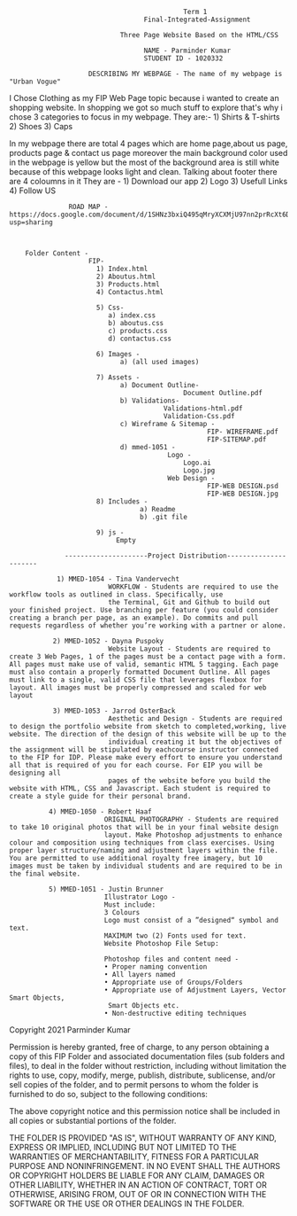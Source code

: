                                                	Term 1
                                      Final-Integrated-Assignment

                                Three Page Website Based on the HTML/CSS

                                      NAME - Parminder Kumar
                                      STUDENT ID - 1020332
                        
                        DESCRIBING MY WEBPAGE - The name of my webpage is "Urban Vogue"
  I Chose Clothing as my FIP Web Page topic because i wanted to create an shopping website. In shopping we got so much stuff to explore that's why i chose 3 categories to focus in my webpage.
                                   They are:- 
                                          1) Shirts & T-shirts
                                          2) Shoes 
                                          3) Caps 
                                                  
  In my webpage there are total 4 pages which are home page,about us page, products page & contact us page moreover the main background color used in the webpage is yellow but the most of the background area is still white because of this webpage looks light and clean. Talking about footer there are 4 coloumns in it 
                                          They are -
                                                 1) Download our app
                                                 2) Logo
                                                 3) Usefull Links
                                                 4) Follow US

                   ROAD MAP - https://docs.google.com/document/d/1SHNz3bxiQ495qMryXCXMjU97nn2prRcXt6DUdb_jM_E/edit?usp=sharing



        Folder Content -
                        FIP-
                          1) Index.html
                          2) Aboutus.html
                          3) Products.html
                          4) Contactus.html

                          5) Css- 
                             a) index.css
                             b) aboutus.css
                             c) products.css
                             d) contactus.css
                          
                          6) Images - 
                                a) (all used images)
                          
                          7) Assets -
                                a) Document Outline-
                                                Document Outline.pdf
                                b) Validations-
                                           Validations-html.pdf
                                           Validation-Css.pdf
                                c) Wireframe & Sitemap -
                                                      FIP- WIREFRAME.pdf
                                                      FIP-SITEMAP.pdf
                                d) mmed-1051 - 
                                            Logo - 
                                                Logo.ai
                                                Logo.jpg
                                            Web Design - 
                                                      FIP-WEB DESIGN.psd
                                                      FIP-WEB DESIGN.jpg
                          8) Includes - 
                                     a) Readme
                                     b) .git file

                          9) js -
                               Empty

                  ---------------------Project Distribution----------------------
                
                1) MMED-1054 - Tina Vandervecht 
                             WORKFLOW - Students are required to use the workflow tools as outlined in class. Specifically, use
                             the Terminal, Git and Github to build out your finished project. Use branching per feature (you could consider creating a branch per page, as an example). Do commits and pull requests regardless of whether you’re working with a partner or alone.

               2) MMED-1052 - Dayna Puspoky
                             Website Layout - Students are required to create 3 Web Pages, 1 of the pages must be a contact page with a form. All pages must make use of valid, semantic HTML 5 tagging. Each page must also contain a properly formatted Document Outline. All pages must link to a single, valid CSS file that leverages flexbox for layout. All images must be properly compressed and scaled for web layout 

               3) MMED-1053 - Jarrod OsterBack
                             Aesthetic and Design - Students are required to design the portfolio website from sketch to completed,working, live website. The direction of the design of this website will be up to the
                             individual creating it but the objectives of the assignment will be stipulated by eachcourse instructor connected to the FIP for IDP. Please make every effort to ensure you understand all that is required of you for each course. For EIP you will be designing all
                             pages of the website before you build the website with HTML, CSS and Javascript. Each student is required to create a style guide for their personal brand.
         
              4) MMED-1050 - Robert Haaf
                            ORIGINAL PHOTOGRAPHY - Students are required to take 10 original photos that will be in your final website design
                            layout. Make Photoshop adjustments to enhance colour and composition using techniques from class exercises. Using proper layer structure/naming and adjustment layers within the file. You are permitted to use additional royalty free imagery, but 10 images must be taken by individual students and are required to be in the final website.

              5) MMED-1051 - Justin Brunner
                            Illustrator Logo -
							Must include:
							3 Colours
							Logo must consist of a ”designed“ symbol and text.
							MAXIMUM two (2) Fonts used for text.
							Website Photoshop File Setup:

							Photoshop files and content need -
							• Proper naming convention
							• All layers named
							• Appropriate use of Groups/Folders
							• Appropriate use of Adjustment Layers, Vector Smart Objects,
							 Smart Objects etc.
							• Non-destructive editing techniques



Copyright 2021 Parminder Kumar

Permission is hereby granted, free of charge, to any person obtaining a copy of this FIP Folder and associated documentation files (sub folders and files), to deal in the folder without restriction, including without limitation the rights to use, copy, modify, merge, publish, distribute, sublicense, and/or sell copies of the folder, and to permit persons to whom the folder is furnished to do so, subject to the following conditions:

The above copyright notice and this permission notice shall be included in all copies or substantial portions of the folder.

THE FOLDER IS PROVIDED "AS IS", WITHOUT WARRANTY OF ANY KIND, EXPRESS OR IMPLIED, INCLUDING BUT NOT LIMITED TO THE WARRANTIES OF MERCHANTABILITY, FITNESS FOR A PARTICULAR PURPOSE AND NONINFRINGEMENT. IN NO EVENT SHALL THE AUTHORS OR COPYRIGHT HOLDERS BE LIABLE FOR ANY CLAIM, DAMAGES OR OTHER LIABILITY, WHETHER IN AN ACTION OF CONTRACT, TORT OR OTHERWISE, ARISING FROM, OUT OF OR IN CONNECTION WITH THE SOFTWARE OR THE USE OR OTHER DEALINGS IN THE FOLDER.







